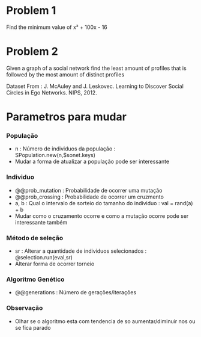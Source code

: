 # Problem 1

Find the minimum value of x² + 100x - 16

# Problem 2

Given a graph of a social network find the least amount of profiles that is followed by the most amount of distinct profiles

Dataset From : J. McAuley and J. Leskovec. Learning to Discover Social Circles in Ego Networks. NIPS, 2012.

# Parametros para mudar

### População

* n : Número de individuos da população : SPopulation.new(n,$sonet.keys)
* Mudar a forma de atualizar a população pode ser interessante

### Individuo

* @@prob_mutation : Probabilidade de ocorrer uma mutação
* @@prob_crossing : Probabilidade de ocorrer um cruzmento
* a, b : Qual o intervalo de sorteio do tamanho do individuo : val = rand(a) + b
* Mudar como o cruzamento ocorre e como a mutação ocorre pode ser interessante também 

### Método de seleção

* sr : Alterar a quantidade de individuos selecionados : @selection.run(eval,sr)
* Alterar forma de ocorrer torneio

### Algoritmo Genético

* @@generations : Número de gerações/iterações

### Observação

* Olhar se o algoritmo esta com tendencia de so aumentar/diminuir nos ou se fica parado
